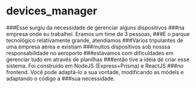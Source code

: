 # devices_manager

###Esse surgiu da necessidade de gerenciar alguns dispositivos
###na empresa onde eu trabalhei. Eramos um time de 3 pessoas,
###E o parque tecnológico relativamente grande, atendíamos
###Vários tripulantes de uma empresa aérea e existiam
###muitos dispositivos sob nosssa responsabilidade no aeroporto
###estávamos com dificuldades em gerenciar tudo em através de planilhas
###então tive a idéia de criar esse sistema. Foi construído em NodeJS (Express+Prisma) e ReactJS ###no frontend. Você pode adaptá-lo a sua vontade, modificando as módels e adaptando o código a ###sua necessidade.
